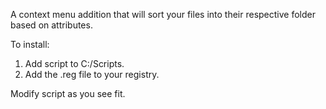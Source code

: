 A context menu addition that will sort your files into their respective folder based on attributes.

To install:
1. Add script to C:/Scripts.
2. Add the .reg file to your registry. 

Modify script as you see fit.
